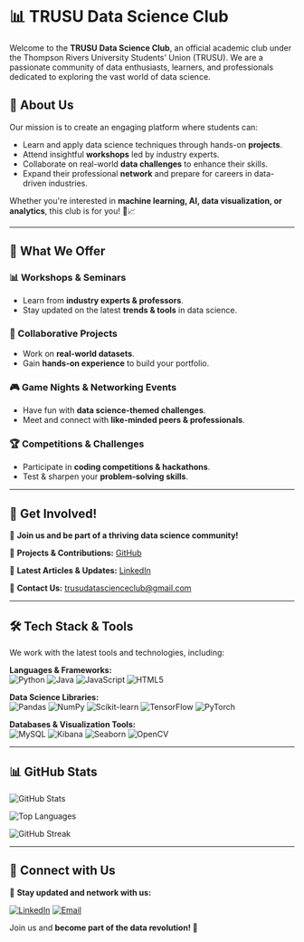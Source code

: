 # 📊 TRUSU Data Science Club

Welcome to the **TRUSU Data Science Club**, an official academic club under the Thompson Rivers University Students' Union (TRUSU). We are a passionate community of data enthusiasts, learners, and professionals dedicated to exploring the vast world of data science.

## 🚀 About Us
Our mission is to create an engaging platform where students can:
- Learn and apply data science techniques through hands-on **projects**.
- Attend insightful **workshops** led by industry experts.
- Collaborate on real-world **data challenges** to enhance their skills.
- Expand their professional **network** and prepare for careers in data-driven industries.

Whether you're interested in **machine learning, AI, data visualization, or analytics**, this club is for you! 🧠📈

---

## 🎯 What We Offer
### 📊 Workshops & Seminars
- Learn from **industry experts & professors**.
- Stay updated on the latest **trends & tools** in data science.

### 🤝 Collaborative Projects
- Work on **real-world datasets**.
- Gain **hands-on experience** to build your portfolio.

### 🎮 Game Nights & Networking Events
- Have fun with **data science-themed challenges**.
- Meet and connect with **like-minded peers & professionals**.

### 🏆 Competitions & Challenges
- Participate in **coding competitions & hackathons**.
- Test & sharpen your **problem-solving skills**.

---

## 📍 Get Involved!
📌 **Join us and be part of a thriving data science community!**

🔗 **Projects & Contributions:** [GitHub](https://github.com/TrusuDataScienceClub/)

📝 **Latest Articles & Updates:** [LinkedIn](https://www.linkedin.com/in/data-science-club-840793328/)

📧 **Contact Us:** trusudatascienceclub@gmail.com

---

## 🛠️ Tech Stack & Tools
We work with the latest tools and technologies, including:

**Languages & Frameworks:**  
![Python](https://img.shields.io/badge/Python-3776AB?style=for-the-badge&logo=python&logoColor=white) ![Java](https://img.shields.io/badge/Java-ED8B00?style=for-the-badge&logo=java&logoColor=white) ![JavaScript](https://img.shields.io/badge/JavaScript-F7DF1E?style=for-the-badge&logo=javascript&logoColor=black) ![HTML5](https://img.shields.io/badge/HTML5-E34F26?style=for-the-badge&logo=html5&logoColor=white)

**Data Science Libraries:**  
![Pandas](https://img.shields.io/badge/Pandas-150458?style=for-the-badge&logo=pandas&logoColor=white) ![NumPy](https://img.shields.io/badge/NumPy-013243?style=for-the-badge&logo=numpy&logoColor=white) ![Scikit-learn](https://img.shields.io/badge/Scikit--learn-F7931E?style=for-the-badge&logo=scikit-learn&logoColor=black) ![TensorFlow](https://img.shields.io/badge/TensorFlow-FF6F00?style=for-the-badge&logo=tensorflow&logoColor=white) ![PyTorch](https://img.shields.io/badge/PyTorch-EE4C2C?style=for-the-badge&logo=pytorch&logoColor=white)

**Databases & Visualization Tools:**  
![MySQL](https://img.shields.io/badge/MySQL-4479A1?style=for-the-badge&logo=mysql&logoColor=white) ![Kibana](https://img.shields.io/badge/Kibana-005571?style=for-the-badge&logo=elasticsearch&logoColor=white) ![Seaborn](https://img.shields.io/badge/Seaborn-Blue?style=for-the-badge&logoColor=white) ![OpenCV](https://img.shields.io/badge/OpenCV-5C3EE8?style=for-the-badge&logo=opencv&logoColor=white)

---

## 📊 GitHub Stats
![GitHub Stats](https://github-readme-stats.vercel.app/api?username=trusudatascienceclub&show_icons=true&theme=radical)

![Top Languages](https://github-readme-stats.vercel.app/api/top-langs?username=trusudatascienceclub&show_icons=true&layout=compact&theme=radical)

![GitHub Streak](https://github-readme-streak-stats.herokuapp.com/?user=trusudatascienceclub&theme=radical)

---

## 🌟 Connect with Us
📌 **Stay updated and network with us:**

[![LinkedIn](https://img.shields.io/badge/LinkedIn-0077B5?style=for-the-badge&logo=linkedin&logoColor=white)](https://www.linkedin.com/in/data-science-club-840793328/)
[![Email](https://img.shields.io/badge/Email-trusudatascienceclub%40gmail.com-red?style=for-the-badge&logo=gmail&logoColor=white)](mailto:trusudatascienceclub@gmail.com)

Join us and **become part of the data revolution! 🚀**
